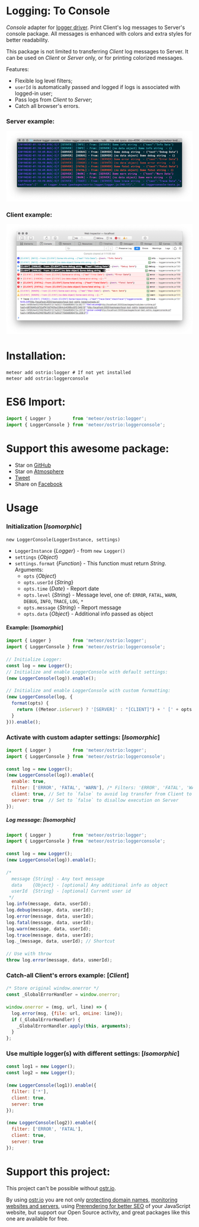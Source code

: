 Logging: To Console
========
*Console* adapter for [logger driver](https://github.com/VeliovGroup/Meteor-logger). Print Client's log messages to Server's console package. All messages is enhanced with colors and extra styles for better readability.

This package is not limited to transferring *Client* log messages to Server. It can be used on *Client* or *Server* only, or for printing colorized messages.

Features:
 - Flexible log level filters;
 - `userId` is automatically passed and logged if logs is associated with logged-in user;
 - Pass logs from *Client* to *Server*;
 - Catch all browser's errors.

### Server example:
![server example](https://raw.githubusercontent.com/VeliovGroup/Meteor-logger-console/master/server.png)

### Client example:
![client example](https://raw.githubusercontent.com/VeliovGroup/Meteor-logger-console/master/client.png)

Installation:
========
```shell
meteor add ostrio:logger # If not yet installed
meteor add ostrio:loggerconsole
```

ES6 Import:
========
```jsx
import { Logger }        from 'meteor/ostrio:logger';
import { LoggerConsole } from 'meteor/ostrio:loggerconsole';
```

Support this awesome package:
========
 - Star on [GitHub](https://github.com/VeliovGroup/Meteor-logger-console)
 - Star on [Atmosphere](https://atmospherejs.com/ostrio/loggerconsole)
 - [Tweet](https://twitter.com/share?url=https://github.com/VeliovGroup/Meteor-logger-console&text=Print%20colorful%20log%20messages%20and%20send%20Client's%20logs%20to%20Server's%20console%20%23meteorjs%20%23javascript%20via%20%40VeliovGroup)
 - Share on [Facebook](https://www.facebook.com/sharer.php?u=https://github.com/VeliovGroup/Meteor-logger-console)

Usage
========
### Initialization [*Isomorphic*]
`new LoggerConsole(LoggerInstance, settings)`
  - `LoggerInstance` {*Logger*} - from `new Logger()`
  - `settings` {*Object*}
  - `settings.format` {*Function*} - This function must return *String*. Arguments:
    * `opts` {*Object*}
    * `opts.userId` {*String*}
    * `opts.time` {*Date*} - Report date
    * `opts.level` {*String*} - Message level, one of: `ERROR`, `FATAL`, `WARN`, `DEBUG`, `INFO`, `TRACE`, `LOG`, `*`
    * `opts.message` {*String*} - Report message
    * `opts.data` {*Object*} - Additional info passed as object

#### Example: [*Isomorphic*]
```jsx
import { Logger }        from 'meteor/ostrio:logger';
import { LoggerConsole } from 'meteor/ostrio:loggerconsole';

// Initialize Logger:
const log = new Logger();
// Initialize and enable LoggerConsole with default settings:
(new LoggerConsole(log)).enable();

// Initialize and enable LoggerConsole with custom formatting:
(new LoggerConsole(log, {
  format(opts) {
    return ((Meteor.isServer) ? '[SERVER]' : "[CLIENT]") + ' [' + opts.level + '] - ' + opts.message;
  }
})).enable();
```

### Activate with custom adapter settings: [*Isomorphic*]
```jsx
import { Logger }        from 'meteor/ostrio:logger';
import { LoggerConsole } from 'meteor/ostrio:loggerconsole';

const log = new Logger();
(new LoggerConsole(log)).enable({
  enable: true,
  filter: ['ERROR', 'FATAL', 'WARN'], /* Filters: 'ERROR', 'FATAL', 'WARN', 'DEBUG', 'INFO', 'TRACE', '*' */
  client: true, // Set to `false` to avoid log transfer from Client to Server
  server: true  // Set to `false` to disallow execution on Server
});
```

##### Log message: [*Isomorphic*]
```jsx
import { Logger }        from 'meteor/ostrio:logger';
import { LoggerConsole } from 'meteor/ostrio:loggerconsole';

const log = new Logger();
(new LoggerConsole(log)).enable();

/*
  message {String} - Any text message
  data    {Object} - [optional] Any additional info as object
  userId  {String} - [optional] Current user id
 */
log.info(message, data, userId);
log.debug(message, data, userId);
log.error(message, data, userId);
log.fatal(message, data, userId);
log.warn(message, data, userId);
log.trace(message, data, userId);
log._(message, data, userId); // Shortcut

// Use with throw
throw log.error(message, data, usmerId);
```

### Catch-all Client's errors example: [*Client*]
```jsx
/* Store original window.onerror */
const _GlobalErrorHandler = window.onerror;

window.onerror = (msg, url, line) => {
  log.error(msg, {file: url, onLine: line});
  if (_GlobalErrorHandler) {
    _GlobalErrorHandler.apply(this, arguments);
  }
};
```

### Use multiple logger(s) with different settings: [*Isomorphic*]
```jsx
const log1 = new Logger();
const log2 = new Logger();

(new LoggerConsole(log1)).enable({
  filter: ['*'],
  client: true,
  server: true
});

(new LoggerConsole(log2)).enable({
  filter: ['ERROR', 'FATAL'],
  client: true,
  server: true
});
```

Support this project:
========
This project can't be possible without [ostr.io](https://ostr.io).

By using [ostr.io](https://ostr.io) you are not only [protecting domain names](https://ostr.io/info/domain-names-protection), [monitoring websites and servers](https://ostr.io/info/monitoring), using [Prerendering for better SEO](https://ostr.io/info/prerendering) of your JavaScript website, but support our Open Source activity, and great packages like this one are available for free.
